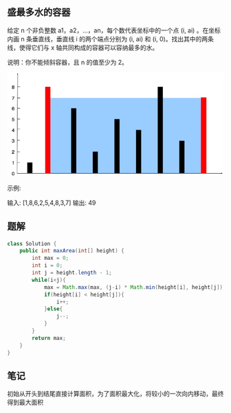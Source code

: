 
## 盛最多水的容器

给定 n 个非负整数 a1，a2，...，an，每个数代表坐标中的一个点 (i, ai) 。在坐标内画 n 条垂直线，垂直线 i 的两个端点分别为 (i, ai) 和 (i, 0)。找出其中的两条线，使得它们与 x 轴共同构成的容器可以容纳最多的水。

说明：你不能倾斜容器，且 n 的值至少为 2。

![](images/question_11-2.jpg)

示例:

输入: [1,8,6,2,5,4,8,3,7]
输出: 49

## 题解

```java
class Solution {
    public int maxArea(int[] height) {
        int max = 0;
        int i = 0;
        int j = height.length - 1;
        while(i<j){
            max = Math.max(max, (j-i) * Math.min(height[i], height[j]));
            if(height[i] < height[j]){
                i++;
            }else{
                j--;
            }
        }
        return max;
    }
}
```

## 笔记

初始从开头到结尾直接计算面积，为了面积最大化，将较小的一次向内移动，最终得到最大面积
